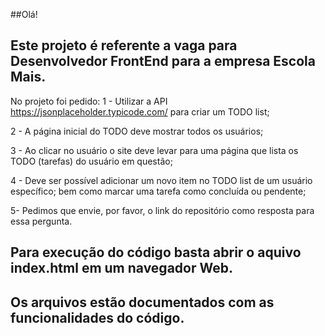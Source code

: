 ##Olá!
## Este projeto é referente a vaga para Desenvolvedor FrontEnd para a empresa Escola Mais.
No projeto foi pedido:
1 - Utilizar a API https://jsonplaceholder.typicode.com/ para criar um TODO list;

2 - A página inicial do TODO deve mostrar todos os usuários;

3 - Ao clicar no usuário o site deve levar para uma página que lista os TODO (tarefas) do usuário em questão;

4 - Deve ser possível adicionar um novo item no TODO list de um usuário específico; bem como marcar uma tarefa como concluída ou pendente;

5- Pedimos que envie, por favor, o link do repositório como resposta para essa pergunta.

## Para execução do código basta abrir o aquivo index.html em um navegador Web.
## Os arquivos estão documentados com as funcionalidades do código.
